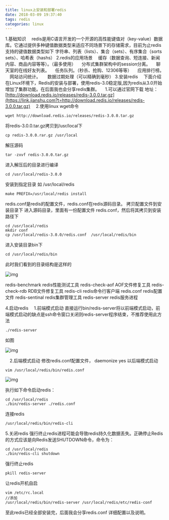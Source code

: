 ```yaml
---
title: linux上安装和部署redis
date: 2018-03-09 19:37:40
tags: redis
categories: linux
---
```


1.基础知识
 redis是用C语言开发的一个开源的高性能键值对（key-value）数据库。它通过提供多种键值数据类型来适应不同场景下的存储需求，目前为止redis支持的键值数据类型如下
字符串、列表（lists）、集合（sets）、有序集合（sorts sets）、哈希表（hashs）
2.redis的应用场景
 缓存（数据查询、短连接、新闻内容、商品内容等等）。（最多使用）
 分布式集群架构中的session分离。
 聊天室的在线好友列表。
 任务队列。（秒杀、抢购、12306等等）
 应用排行榜。
 网站访问统计。
  数据过期处理（可以精确到毫秒）
3.安装redis
 下面介绍在Linux环境下，Redis的安装与部署，使用redis-3.0稳定版,因为redis从3.0开始增加了集群功能。在后面我也会分享redis集群。
 1.可以通过官网下载  地址：[http://download.redis.io/releases/redis-3.0.0.tar.gz](https://link.jianshu.com?t=http://download.redis.io/releases/redis-3.0.0.tar.gz)
 2.使用linux wget命令

```
wget http://download.redis.io/releases/redis-3.0.0.tar.gz
```

将redis-3.0.0.tar.gz拷贝到/usr/local下

```
cp redis-3.0.0.rar.gz /usr/local

```

解压源码

```
tar -zxvf redis-3.0.0.tar.gz 

```

进入解压后的目录进行编译

```
cd /usr/local/redis-3.0.0

```

安装到指定目录  如 /usr/local/redis

```
make PREFIX=/usr/local/redis install

```

redis.conf是redis的配置文件，redis.conf在redis源码目录。
拷贝配置文件到安装目录下
进入源码目录，里面有一份配置文件 redis.conf，然后将其拷贝到安装路径下

```
cd /usr/local/redis
mkdir conf
cp /usr/local/redis-3.0.0/redis.conf  /usr/local/redis/bin

```

进入安装目录bin下

```
cd /usr/local/redis/bin

```

此时我们看到的目录结构是这样的

![img](http://upload-images.jianshu.io/upload_images/5145552-5e2339176d6a2d63.png?imageMogr2/auto-orient/strip%7CimageView2/2/w/700)

redis-benchmark   redis性能测试工具
redis-check-aof     AOF文件修复工具
redis-check-rdb     RDB文件修复工具
redis-cli      redis命令行客户端
redis.conf   redis配置文件
redis-sentinal   redis集群管理工具
redis-server  redis服务进程

4.启动redis
 1.前端模式启动
直接运行bin/redis-server将以前端模式启动，前端模式启动的缺点是ssh命令窗口关闭则redis-server程序结束，不推荐使用此方法

```
./redis-server

```

如图

![img](https://upload-images.jianshu.io/upload_images/5145552-a3bbd113c8131572.png?imageMogr2/auto-orient/strip%7CimageView2/2/w/700)



 2.后端模式启动
修改redis.conf配置文件， daemonize yes 以后端模式启动

```
vim /usr/local/redis/bin/redis.conf

```

![img](http://upload-images.jianshu.io/upload_images/5145552-6e99ad064ae73055.png?imageMogr2/auto-orient/strip%7CimageView2/2/w/700)

执行如下命令启动redis：

```
cd /usr/local/redis
./bin/redis-server ./redis.conf

```

连接redis

```
/usr/local/redis/bin/redis-cli 

```

5.关闭redis
强行终止redis进程可能会导致redis持久化数据丢失。正确停止Redis的方式应该是向Redis发送SHUTDOWN命令，命令为：

```
cd /usr/local/redis
./bin/redis-cli shutdown

```

强行终止redis

```
pkill redis-server

```

让redis开机自启

```
vim /etc/rc.local
//添加
/usr/local/redis/bin/redis-server /usr/local/redis/etc/redis-conf

```

至此redis已经全部安装完，后面我会分享redis.conf 详细配置以及说明。